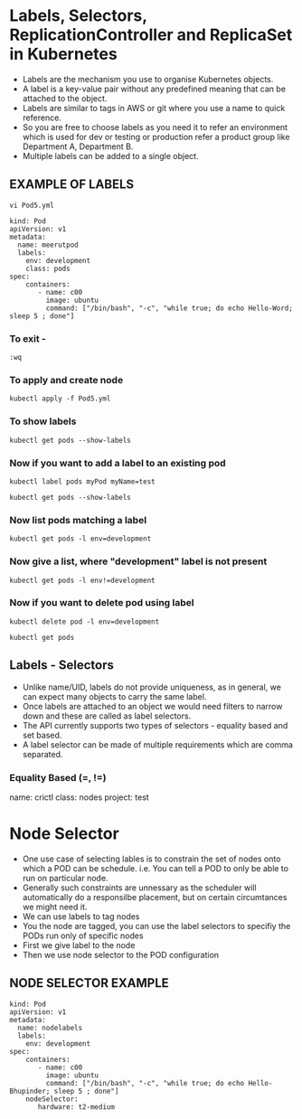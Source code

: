 # Labels, Selectors, ReplicationController and ReplicaSet in Kubernetes

- Labels are the mechanism you use to organise Kubernetes objects.
- A label is a key-value pair without any predefined meaning that can be attached to the object.
- Labels are similar to tags in AWS or git where you use a name to quick reference.
- So you are free to choose labels as you need it to refer an environment which is used for dev or testing or production refer a product group like
   Department A, Department B.
- Multiple labels can be added to a single object.

## EXAMPLE OF LABELS

```
vi Pod5.yml
```

```
kind: Pod
apiVersion: v1
metadata:
  name: meerutpod
  labels:                                                   
    env: development
    class: pods
spec:
    containers:
       - name: c00
         image: ubuntu
         command: ["/bin/bash", "-c", "while true; do echo Hello-Word; sleep 5 ; done"]
```

### To exit -

```
:wq
``` 

### To apply and create node
```
kubectl apply -f Pod5.yml
```

### To show labels
```
kubectl get pods --show-labels
```

### Now if you want to add a label to an existing pod 

```
kubectl label pods myPod myName=test
```
```
kubectl get pods --show-labels
```

### Now list pods matching a label 
```
kubectl get pods -l env=development
```

### Now give a list, where "development" label is not present 
```
kubectl get pods -l env!=development
```

### Now if you want to delete pod using label

```
kubectl delete pod -l env=development
```
```
kubectl get pods
```

## Labels - Selectors

- Unlike name/UID, labels do not provide uniqueness, as in general, we can expect many objects to carry the same label.
- Once labels are attached to an object we would need filters to narrow down and these are called as label selectors.
- The API currently supports two types of selectors - equality based and set based.
- A label selector can be made of multiple requirements which are comma separated.

### Equality Based (=, !=)
  name: crictl
  class: nodes
  project: test

# Node Selector

- One use case of selecting lables is to constrain the set of nodes onto which a POD can be schedule.
  i.e. You can tell a POD to only be able to run on particular node.
- Generally such constraints are unnessary as the scheduler will automatically do a responsilbe placement, but on certain circumtances we might need it.
- We can use labels to tag nodes
- You the node are tagged, you can use the label selectors to specifiy the PODs run only of specific nodes
- First we give label to the node
- Then we use node selector to the POD configuration

## NODE SELECTOR EXAMPLE

```
kind: Pod
apiVersion: v1
metadata:
  name: nodelabels
  labels:
    env: development
spec:
    containers:
       - name: c00
         image: ubuntu
         command: ["/bin/bash", "-c", "while true; do echo Hello-Bhupinder; sleep 5 ; done"]
    nodeSelector:                                         
       hardware: t2-medium 
```


